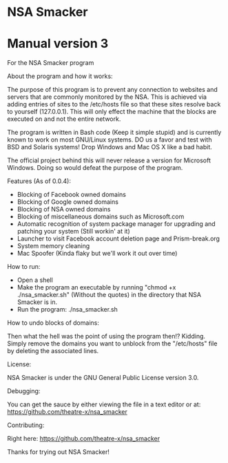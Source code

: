 NSA Smacker
===========

Manual version 3
===========

For the NSA Smacker program

About the program and how it works:

The purpose of this program is to prevent any connection to websites and servers that are commonly monitored by the NSA. This is achieved via adding entries of sites to the /etc/hosts file so that these sites resolve back to yourself (127.0.0.1). This will only effect the machine that the blocks are executed on and not the entire network.

The program is written in Bash code (Keep it simple stupid) and is currently known to work on most GNU/Linux systems. DO us a favor and test with BSD and Solaris systems! Drop Windows and Mac OS X like a bad habit.

The official project behind this will never release a version for Microsoft Windows. Doing so would defeat the purpose of the program.

Features (As of 0.0.4):

- Blocking of Facebook owned domains
- Blocking of Google owned domains
- Blocking of NSA owned domains
- Blocking of miscellaneous domains such as Microsoft.com
- Automatic recognition of system package manager for upgrading and patching your system (Still workin' at it)
- Launcher to visit Facebook account deletion page and Prism-break.org
- System memory cleaning
- Mac Spoofer (Kinda flaky but we'll work it out over time)


How to run:

- Open a shell
- Make the program an executable by running "chmod +x ./nsa_smacker.sh" (Without the quotes) in the directory that NSA Smacker is in.
- Run the program: ./nsa_smacker.sh

How to undo blocks of domains:

Then what the hell was the point of using the program then!? Kidding. Simply remove the domains you want to unblock from the "/etc/hosts" file by deleting the associated lines.


License:

NSA Smacker is under the GNU General Public License version 3.0.


Debugging:

You can get the sauce by either viewing the file in a text editor or at: https://github.com/theatre-x/nsa_smacker

Contributing:

Right here: https://github.com/theatre-x/nsa_smacker



Thanks for trying out NSA Smacker!
